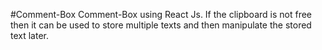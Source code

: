 #Comment-Box
Comment-Box using React Js. If the clipboard is not free then it can be used to store multiple texts and then manipulate the stored text later.
